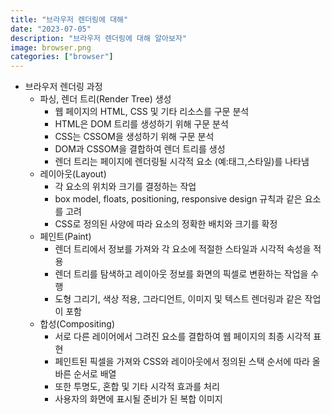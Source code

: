 ```yaml
---
title: "브라우저 렌더링에 대해"
date: "2023-07-05"
description: "브라우저 렌더링에 대해 알아보자"
image: browser.png
categories: ["browser"]
---
```


- 브라우저 렌더링 과정
  - 파싱, 렌더 트리(Render Tree) 생성
    - 웹 페이지의 HTML, CSS 및 기타 리소스를 구문 분석
    - HTML은 DOM 트리를 생성하기 위해 구문 분석
    - CSS는 CSSOM을 생성하기 위해 구문 분석
    - DOM과 CSSOM을 결합하여 렌더 트리를 생성
    - 렌더 트리는 페이지에 렌더링될 시각적 요소 (예:태그,스타일)를 나타냄
  - 레이아웃(Layout)
    - 각 요소의 위치와 크기를 결정하는 작업
    - box model, floats, positioning, responsive design 규칙과 같은 요소를 고려
    - CSS로 정의된 사양에 따라 요소의 정확한 배치와 크기를 확정
  - 페인트(Paint)
    - 렌더 트리에서 정보를 가져와 각 요소에 적절한 스타일과 시각적 속성을 적용
    - 렌더 트리를 탐색하고 레이아웃 정보를 화면의 픽셀로 변환하는 작업을 수행
    - 도형 그리기, 색상 적용, 그라디언트, 이미지 및 텍스트 렌더링과 같은 작업이 포함
  - 합성(Compositing)
    - 서로 다른 레이어에서 그려진 요소를 결합하여 웹 페이지의 최종 시각적 표현
    - 페인트된 픽셀을 가져와 CSS와 레이아웃에서 정의된 스택 순서에 따라 올바른 순서로 배열
    - 또한 투명도, 혼합 및 기타 시각적 효과를 처리
    - 사용자의 화면에 표시될 준비가 된 복합 이미지
